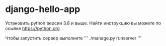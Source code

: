 # django-hello-app

Установить python  версии 3.8 и  выше. Найти инструкцию вы можете по ссылке https://python.org

Чтобы запустить сервер выполните 
'''
./manage.py runserver
'''
